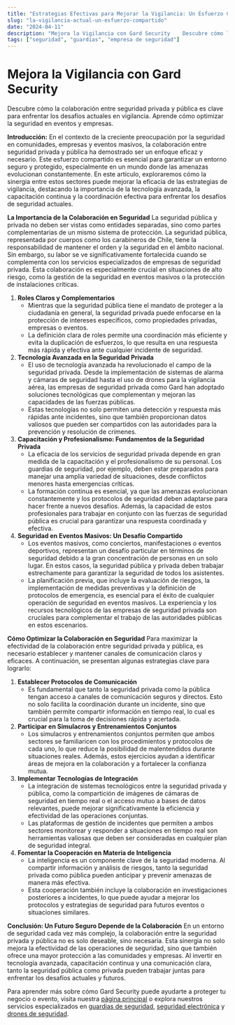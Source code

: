 ```yaml
---
title: "Estrategias Efectivas para Mejorar la Vigilancia: Un Esfuerzo Compartido entre Seguridad Privada y Pública"
slug: "la-vigilancia-actual-un-esfuerzo-compartido"
date: "2024-04-11"
description: "Mejora la Vigilancia con Gard Security    Descubre cómo la colaboración entre seguridad privada y pública es clave para enfrentar los desafíos actuales en vigil..."
tags: ["seguridad", "guardias", "empresa de seguridad"]
---
```



<h1 class="wp-block-heading" id="h-mejora-la-vigilancia-con-gard-security">Mejora la Vigilancia con Gard Security</h1>



<p>Descubre cómo la colaboración entre seguridad privada y pública es clave para enfrentar los desafíos actuales en vigilancia. Aprende cómo optimizar la seguridad en eventos y empresas.</p>



<p><strong>Introducción:</strong> En el contexto de la creciente preocupación por la seguridad en comunidades, empresas y eventos masivos, la colaboración entre seguridad privada y pública ha demostrado ser un enfoque eficaz y necesario. Este esfuerzo compartido es esencial para garantizar un entorno seguro y protegido, especialmente en un mundo donde las amenazas evolucionan constantemente. En este artículo, exploraremos cómo la sinergia entre estos sectores puede mejorar la eficacia de las estrategias de vigilancia, destacando la importancia de la tecnología avanzada, la capacitación continua y la coordinación efectiva para enfrentar los desafíos de seguridad actuales.</p>



<p><strong>La Importancia de la Colaboración en Seguridad</strong> La seguridad pública y privada no deben ser vistas como entidades separadas, sino como partes complementarias de un mismo sistema de protección. La seguridad pública, representada por cuerpos como los carabineros de Chile, tiene la responsabilidad de mantener el orden y la seguridad en el ámbito nacional. Sin embargo, su labor se ve significativamente fortalecida cuando se complementa con los servicios especializados de empresas de seguridad privada. Esta colaboración es especialmente crucial en situaciones de alto riesgo, como la gestión de la seguridad en eventos masivos o la protección de instalaciones críticas.</p>



<ol class="wp-block-list">
<li><strong>Roles Claros y Complementarios</strong>
<ul class="wp-block-list">
<li>Mientras que la seguridad pública tiene el mandato de proteger a la ciudadanía en general, la seguridad privada puede enfocarse en la protección de intereses específicos, como propiedades privadas, empresas o eventos.</li>



<li>La definición clara de roles permite una coordinación más eficiente y evita la duplicación de esfuerzos, lo que resulta en una respuesta más rápida y efectiva ante cualquier incidente de seguridad.</li>
</ul>
</li>



<li><strong>Tecnología Avanzada en la Seguridad Privada</strong>
<ul class="wp-block-list">
<li>El uso de tecnología avanzada ha revolucionado el campo de la seguridad privada. Desde la implementación de sistemas de alarma y cámaras de seguridad hasta el uso de drones para la vigilancia aérea, las empresas de seguridad privada como Gard han adoptado soluciones tecnológicas que complementan y mejoran las capacidades de las fuerzas públicas.</li>



<li>Estas tecnologías no solo permiten una detección y respuesta más rápidas ante incidentes, sino que también proporcionan datos valiosos que pueden ser compartidos con las autoridades para la prevención y resolución de crímenes.</li>
</ul>
</li>



<li><strong>Capacitación y Profesionalismo: Fundamentos de la Seguridad Privada</strong>
<ul class="wp-block-list">
<li>La eficacia de los servicios de seguridad privada depende en gran medida de la capacitación y el profesionalismo de su personal. Los guardias de seguridad, por ejemplo, deben estar preparados para manejar una amplia variedad de situaciones, desde conflictos menores hasta emergencias críticas.</li>



<li>La formación continua es esencial, ya que las amenazas evolucionan constantemente y los protocolos de seguridad deben adaptarse para hacer frente a nuevos desafíos. Además, la capacidad de estos profesionales para trabajar en conjunto con las fuerzas de seguridad pública es crucial para garantizar una respuesta coordinada y efectiva.</li>
</ul>
</li>



<li><strong>Seguridad en Eventos Masivos: Un Desafío Compartido</strong>
<ul class="wp-block-list">
<li>Los eventos masivos, como conciertos, manifestaciones o eventos deportivos, representan un desafío particular en términos de seguridad debido a la gran concentración de personas en un solo lugar. En estos casos, la seguridad pública y privada deben trabajar estrechamente para garantizar la seguridad de todos los asistentes.</li>



<li>La planificación previa, que incluye la evaluación de riesgos, la implementación de medidas preventivas y la definición de protocolos de emergencia, es esencial para el éxito de cualquier operación de seguridad en eventos masivos. La experiencia y los recursos tecnológicos de las empresas de seguridad privada son cruciales para complementar el trabajo de las autoridades públicas en estos escenarios.</li>
</ul>
</li>
</ol>



<p><strong>Cómo Optimizar la Colaboración en Seguridad</strong> Para maximizar la efectividad de la colaboración entre seguridad privada y pública, es necesario establecer y mantener canales de comunicación claros y eficaces. A continuación, se presentan algunas estrategias clave para lograrlo:</p>



<ol class="wp-block-list">
<li><strong>Establecer Protocolos de Comunicación</strong>
<ul class="wp-block-list">
<li>Es fundamental que tanto la seguridad privada como la pública tengan acceso a canales de comunicación seguros y directos. Esto no solo facilita la coordinación durante un incidente, sino que también permite compartir información en tiempo real, lo cual es crucial para la toma de decisiones rápida y acertada.</li>
</ul>
</li>



<li><strong>Participar en Simulacros y Entrenamientos Conjuntos</strong>
<ul class="wp-block-list">
<li>Los simulacros y entrenamientos conjuntos permiten que ambos sectores se familiaricen con los procedimientos y protocolos de cada uno, lo que reduce la posibilidad de malentendidos durante situaciones reales. Además, estos ejercicios ayudan a identificar áreas de mejora en la colaboración y a fortalecer la confianza mutua.</li>
</ul>
</li>



<li><strong>Implementar Tecnologías de Integración</strong>
<ul class="wp-block-list">
<li>La integración de sistemas tecnológicos entre la seguridad privada y pública, como la compartición de imágenes de cámaras de seguridad en tiempo real o el acceso mutuo a bases de datos relevantes, puede mejorar significativamente la eficiencia y efectividad de las operaciones conjuntas.</li>



<li>Las plataformas de gestión de incidentes que permiten a ambos sectores monitorear y responder a situaciones en tiempo real son herramientas valiosas que deben ser consideradas en cualquier plan de seguridad integral.</li>
</ul>
</li>



<li><strong>Fomentar la Cooperación en Materia de Inteligencia</strong>
<ul class="wp-block-list">
<li>La inteligencia es un componente clave de la seguridad moderna. Al compartir información y análisis de riesgos, tanto la seguridad privada como pública pueden anticipar y prevenir amenazas de manera más efectiva.</li>



<li>Esta cooperación también incluye la colaboración en investigaciones posteriores a incidentes, lo que puede ayudar a mejorar los protocolos y estrategias de seguridad para futuros eventos o situaciones similares.</li>
</ul>
</li>
</ol>



<p><strong>Conclusión: Un Futuro Seguro Depende de la Colaboración</strong> En un entorno de seguridad cada vez más complejo, la colaboración entre la seguridad privada y pública no es solo deseable, sino necesaria. Esta sinergia no solo mejora la efectividad de las operaciones de seguridad, sino que también ofrece una mayor protección a las comunidades y empresas. Al invertir en tecnología avanzada, capacitación continua y una comunicación clara, tanto la seguridad pública como privada pueden trabajar juntas para enfrentar los desafíos actuales y futuros.</p>



<p>Para aprender más sobre cómo Gard Security puede ayudarte a proteger tu negocio o evento, visita nuestra <a href="https://gard.cl">página principal</a> o explora nuestros servicios especializados en <a href="https://gard.cl/guardias-de-seguridad-privada-para-empresas/">guardias de seguridad</a>, <a href="https://gard.cl/seguridad-electronica/">seguridad electrónica</a> y <a href="https://gard.cl/drones-de-seguridad-para-empresas-e-industrias/">drones de seguridad</a>.</p>
